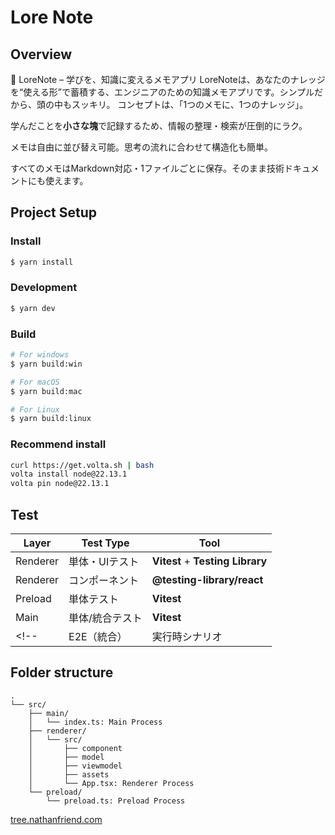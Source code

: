 # Lore Note
## Overview

📘 LoreNote – 学びを、知識に変えるメモアプリ
LoreNoteは、あなたのナレッジを“使える形”で蓄積する、エンジニアのための知識メモアプリです。シンプルだから、頭の中もスッキリ。
コンセプトは、「1つのメモに、1つのナレッジ」。

学んだことを**小さな塊**で記録するため、情報の整理・検索が圧倒的にラク。

メモは自由に並び替え可能。思考の流れに合わせて構造化も簡単。

すべてのメモはMarkdown対応・1ファイルごとに保存。そのまま技術ドキュメントにも使えます。

## Project Setup

### Install

```bash
$ yarn install
```

### Development

```bash
$ yarn dev
```

### Build

```bash
# For windows
$ yarn build:win

# For macOS
$ yarn build:mac

# For Linux
$ yarn build:linux
```

### Recommend install

```bash
curl https://get.volta.sh | bash
volta install node@22.13.1
volta pin node@22.13.1
```

## Test

| Layer        | Test Type  | Tool                                     |
| -------- | -------- | ----------------------------------------- |
| Renderer | 単体・UIテスト | **Vitest** + **Testing Library**          |
| Renderer | コンポーネント  | **@testing-library/react**                |
| Preload  | 単体テスト    | **Vitest**                                |
| Main     | 単体/統合テスト | **Vitest**                 |
<!-- | E2E（統合）  | 実行時シナリオ  | **Playwright** or **Spectron**（Electron用） | -->

## Folder structure

```
.
└── src/
    ├── main/
    │   └── index.ts: Main Process
    ├── renderer/
    │   └── src/
    │       ├── component
    │       ├── model
    │       ├── viewmodel
    │       ├── assets
    │       └── App.tsx: Renderer Process
    └── preload/
        └── preload.ts: Preload Process
```

[tree.nathanfriend.com
](https://tree.nathanfriend.com/?s=(%27options!(%27fancy3~fullPath!false~trailingSlash3~rootDot3)~5(%275%27src-main0Main2r6-*src4component48view8assets4App.tsx7R62preload0Preload9%27)~version!%271%27)*%20%20-9*0-*index.ts72%20Process-3!true4-**5source!6enderer7%3A%208model49%5Cn%01987654320-*)

